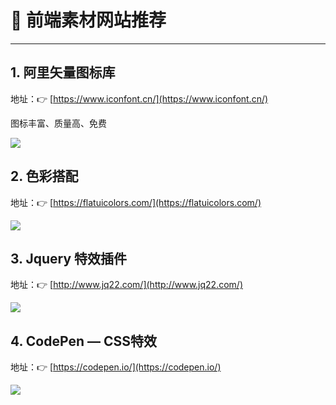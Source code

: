 # 🎨 前端素材网站推荐

---



## 1. 阿里矢量图标库

地址：👉 [https://www.iconfont.cn/](https://www.iconfont.cn/)

图标丰富、质量高、免费

![](https://gitee.com/veal98/images/raw/master/img/20200420190427.png)



## 2. 色彩搭配

地址：👉 [https://flatuicolors.com/](https://flatuicolors.com/)

 ![](https://gitee.com/veal98/images/raw/master/img/20200420190546.png)



## 3. Jquery 特效插件

地址：👉 [http://www.jq22.com/](http://www.jq22.com/)

![](https://gitee.com/veal98/images/raw/master/img/20200420190635.png)

## 4. CodePen — CSS特效

地址：👉 [https://codepen.io/](https://codepen.io/)

![](https://gitee.com/veal98/images/raw/master/img/20200420190746.png)